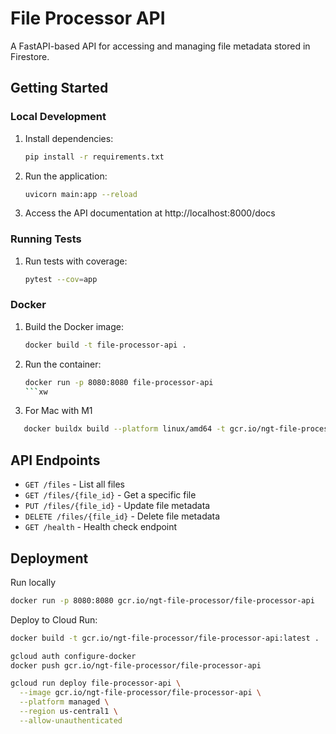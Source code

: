 # File Processor API

A FastAPI-based API for accessing and managing file metadata stored in Firestore.

## Getting Started

### Local Development

1. Install dependencies:

   ```bash
   pip install -r requirements.txt
   ```

2. Run the application:

   ```bash
   uvicorn main:app --reload
   ```

3. Access the API documentation at http://localhost:8000/docs

### Running Tests

1. Run tests with coverage:
   ```bash
   pytest --cov=app
   ```

### Docker

1. Build the Docker image:

   ```bash
   docker build -t file-processor-api .
   ```

2. Run the container:

   ````bash
   docker run -p 8080:8080 file-processor-api
   ```xw

   ````

3. For Mac with M1

```bash
   docker buildx build --platform linux/amd64 -t gcr.io/ngt-file-processor/file-processor-api . --push
```

## API Endpoints

- `GET /files` - List all files
- `GET /files/{file_id}` - Get a specific file
- `PUT /files/{file_id}` - Update file metadata
- `DELETE /files/{file_id}` - Delete file metadata
- `GET /health` - Health check endpoint

## Deployment

Run locally

```bash
docker run -p 8080:8080 gcr.io/ngt-file-processor/file-processor-api
```

Deploy to Cloud Run:

```bash
docker build -t gcr.io/ngt-file-processor/file-processor-api:latest .

gcloud auth configure-docker
docker push gcr.io/ngt-file-processor/file-processor-api

gcloud run deploy file-processor-api \
  --image gcr.io/ngt-file-processor/file-processor-api \
  --platform managed \
  --region us-central1 \
  --allow-unauthenticated
```

